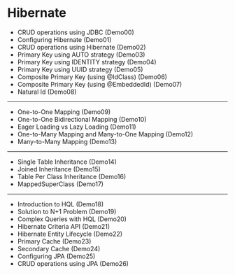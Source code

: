 # Hibernate
* CRUD operations using JDBC (Demo00)
* Configuring Hibernate (Demo01)
* CRUD operations using Hibernate (Demo02)
* Primary Key using AUTO strategy (Demo03)
* Primary Key using IDENTITY strategy (Demo04)
* Primary Key using UUID strategy (Demo05)
* Composite Primary Key (using @IdClass) (Demo06)
* Composite Primary Key (using @EmbeddedId) (Demo07)
* Natural Id (Demo08)
-------------------------------------------------------
* One-to-One Mapping (Demo09)
* One-to-One Bidirectional Mapping (Demo10)
* Eager Loading vs Lazy Loading (Demo11)
* One-to-Many Mapping and Many-to-One Mapping (Demo12)
* Many-to-Many Mapping (Demo13)
--------------------------------------------------------
* Single Table Inheritance (Demo14)
* Joined Inheritance (Demo15)
* Table Per Class Inheritance (Demo16)
* MappedSuperClass (Demo17)
--------------------------------------------------------
* Introduction to HQL (Demo18)
* Solution to N+1 Problem (Demo19)
* Complex Queries with HQL (Demo20)
* Hibernate Criteria API (Demo21)
* Hibernate Entity Lifecycle (Demo22)
* Primary Cache (Demo23)
* Secondary Cache (Demo24)
* Configuring JPA (Demo25)
* CRUD operations using JPA (Demo26)

